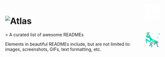 <img src="2_1-removebg-preview.png" width="50px" height="50px" align="right" />

# ![Atlas](https://readme-typing-svg.herokuapp.com/?color=40e0d0&size=35&center=true&vCenter=true&width=1000&lines=Atlas,+Conectando+o+amanhã+!+🌌)
<img src="https://raw.githubusercontent.com/equipeatlas/equipeatlas/main/mantis.png" width="50px" height="50px" align="right" />
> A curated list of awesome READMEs

Elements in beautiful READMEs include, but are not limited to: images, screenshots, GIFs, text formatting, etc.
